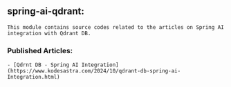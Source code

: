 ## spring-ai-qdrant:
    This module contains source codes related to the articles on Spring AI integration with Qdrant DB.

### Published Articles:
    - [Qdrnt DB - Spring AI Integration](https://www.kodesastra.com/2024/10/qdrant-db-spring-ai-Integration.html)
